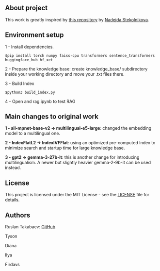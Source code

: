 ## About project
This work is greatly inspired by [this repository](https://github.com/NadejdaSt/Retrieval_Augmented_Generation) by [Nadejda Stekolnikova](https://github.com/NadejdaSt).

## Environment setup
1 - Install dependencies.
```
$pip install torch numpy faiss-cpu transformers sentence_transformers huggingface_hub hf_xet
```
2 - Prepare the knowledge base: create knowledge_base/ subdirectory inside your working directory and move your .txt files there.

3 - Build Index
```
$python3 build_index.py
```
4 - Open and rag.ipynb to test RAG

## Main changes to original work
**1 - all-mpnet-base-v2 -> multilingual-e5-large**: changed the embedding model to a multilingual one. 

**2 - IndexFlatL2 -> IndexIVFFlat**: using an optimized pre-computed Index to minimize search and startup time for large knowledge base.

**3 - gpt2 -> gemma-3-27b-it**: this is another change for introducing multilingualism. A newer but slightly heavier gemma-2-9b-it can be used instead.

## License
This project is licensed under the MIT License - see the [LICENSE](https://github.com/ruslan-takabaev/rag-uz/blob/main/LICENSE) file for details.

## Authors
Ruslan Takabaev: [GitHub](https://github.com/ruslan-takabaev)

Tyson []()

Diana []()

Ilya []()

Firdavs []()
